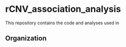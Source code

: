 # rCNV_association_analysis
This repository contains the code and analyses used in 
## Organization
